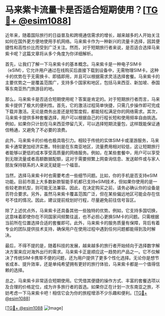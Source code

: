 # 马来紫卡流量卡是否适合短期使用？[[TG💪+ @esim1088](https://t.me/s/esim1088)]

近年来，随着国际旅行的日益普及和跨境通信需求的增长，越来越多的人开始关注如何在国外更方便地使用手机网络。马来紫卡作为一种新兴的流量卡选择，因其便捷性和高性价比而受到广泛关注。然而，对于短期旅行者来说，是否适合选择马来紫卡呢？这篇文章将从多个角度为你详细解析。

首先，让我们了解一下马来紫卡的基本概念。马来紫卡是一种电子SIM卡（eSIM），它允许用户通过在线购买后直接下载到设备中，无需物理SIM卡。这种卡的优势在于无需换卡、即插即用，并且可以根据需求灵活选择套餐。马来紫卡的主要优势之一是覆盖范围广，支持多个国家和地区，包括马来西亚、新加坡、泰国等东南亚热门旅游目的地。

那么，马来紫卡是否适合短期使用呢？答案是肯定的。对于短期旅行者而言，马来紫卡提供了极大的便利性。首先，它的激活过程简单快捷，只需几步操作即可完成下载并激活。无论是商务出差还是短暂度假，都能轻松满足你的网络需求。其次，马来紫卡提供多种套餐选择，用户可以根据自己的行程长短和使用频率自由挑选。例如，如果你只计划在马来西亚停留几天，可以选择短期流量包，这样既能保证通信畅通，又避免了不必要的浪费。

此外，马来紫卡的价格也极具吸引力。相较于传统的实体SIM卡或漫游服务，马来紫卡通常更加经济实惠。特别是在东南亚地区，流量费用相对较低，这让短期旅行者能够以更低的成本享受高质量的网络服务。例如，在某些套餐中，用户可以享受到无限流量或者高额数据配额，这对于需要频繁上网查询信息、发送邮件或与家人朋友保持联系的人来说无疑是一个福音。

当然，选择马来紫卡时也需要考虑一些细节问题。比如，你的手机是否支持eSIM功能。目前市面上大多数新款智能手机都已支持eSIM技术，但如果你使用的是一些较老款机型，则可能无法兼容。因此，在决定购买之前，请务必确认你的设备是否符合要求。另外，虽然马来紫卡覆盖范围广泛，但在某些偏远地区可能会存在信号不佳的情况。因此，建议提前规划好行程，尽量避免前往信号盲区。

除了上述优点外，马来紫卡还具备其他一些独特的优势。例如，它支持多国切换，这意味着即使你在不同国家间频繁往返，也不必担心更换SIM卡的问题。只需根据当前所在位置选择合适的套餐即可。此外，马来紫卡的服务质量有保障，背后有着专业的团队提供技术支持，确保用户在使用过程中遇到任何问题都能得到及时解决。

最后，不得不提的是，随着科技的发展，越来越多的旅行者开始倾向于选择数字解决方案来应对海外出行的需求。马来紫卡正是顺应这一趋势的产品之一。它不仅解决了传统SIM卡携带不便的问题，还为用户提供了更多个性化选择。无论你是想节省成本、提升效率，还是单纯希望拥有更好的旅行体验，马来紫卡都是一个值得信赖的选择。

总之，马来紫卡非常适合短期使用。它凭借其便捷的操作方式、丰富的套餐选项以及合理的价格定位，成为许多旅行者的首选。如果你正在计划一次东南亚之旅，不妨考虑一下马来紫卡吧！相信它会为你的旅程增添不少乐趣和便利。[[TG💪+ @esim1088](https://t.me/s/esim1088)]

[[TG💪+ @esim1088](https://t.me/s/esim1088) ![Image](https://i.postimg.cc/4NQfJmqS/Snipaste-2025-05-13-00-14-12.png)]